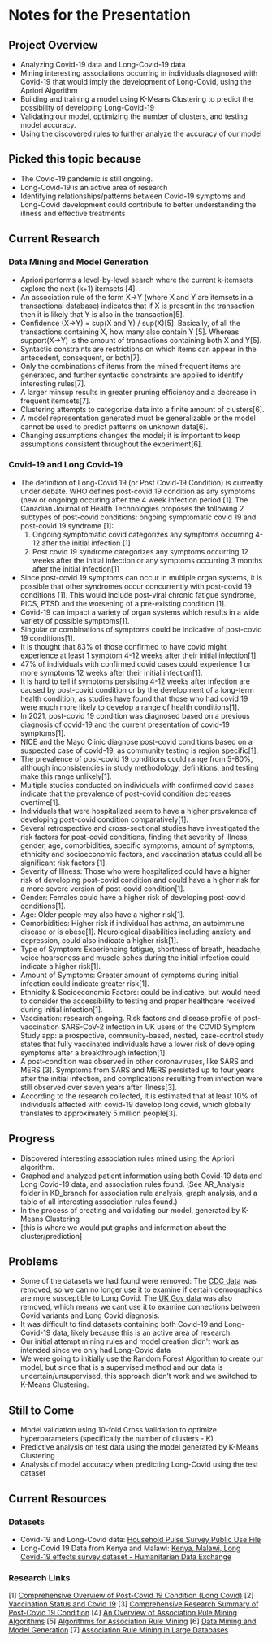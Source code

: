 # Notes for the Presentation
## Project Overview
- Analyzing Covid-19 data and Long-Covid-19 data 
- Mining interesting associations occurring in individuals diagnosed with Covid-19 that would imply the development of Long-Covid, using the Apriori Algorithm
- Building and training a model using K-Means Clustering to predict the possibility of developing Long-Covid-19
- Validating our model, optimizing the number of clusters, and testing model accuracy.
- Using the discovered rules to further analyze the accuracy of our model 
## Picked this topic because
- The Covid-19 pandemic is still ongoing.
- Long-Covid-19 is an active area of research
- Identifying relationships/patterns  between Covid-19 symptoms and Long-Covid development could contribute to better understanding the illness and effective treatments
## Current Research
### Data Mining and Model Generation
- Apriori performs a level-by-level search where the current k-itemsets explore the next (k+1) itemsets [4].
- An association rule of the form X→Y (where X and Y are itemsets in a transactional database) indicates that if X is present in the transaction then it is likely that Y is also in the transaction[5].
- Confidence (X→Y)  = sup(X and Y) / sup(X)[5]. Basically, of all the transactions containing X, how many also contain Y [5]. Whereas support(X→Y) is the amount of transactions containing both X and Y[5].
- Syntactic constraints are restrictions on which items can appear in the antecedent, consequent, or both[7].
- Only the combinations of items from the mined frequent items are generated, and further syntactic constraints are applied to identify interesting rules[7].
- A larger minsup results in greater pruning efficiency and a decrease in frequent itemsets[7]. 
- Clustering attempts to categorize data into a finite amount of clusters[6]. 
- A model representation generated must be generalizable or the model cannot be used to predict patterns on unknown data[6].
- Changing assumptions changes the model; it is important to keep assumptions consistent throughout the experiment[6]. 
### Covid-19 and Long Covid-19
- The definition of Long-Covid 19 (or Post Covid-19 Condition) is currently under debate. WHO defines post-covid 19 condition as any symptoms (new or ongoing) occuring after the 4 week infection period [1]. The Canadian Journal of Health Technologies proposes the following 2 subtypes of post-covid conditions: ongoing symptomatic covid 19 and post-covid 19 syndrome [1]:
  1. Ongoing symptomatic covid categorizes any symptoms occurring 4-12 after the initial infection [1]
  2. Post covid 19 syndrome categorizes any symptoms occurring 12 weeks after the initial infection or any symptoms occurring 3 months after the initial infection[1]
- Since post-covid 19 symptoms can occur in multiple organ systems, it is possible that other syndromes occur concurrently with post-covid 19 conditions [1]. This would include post-viral chronic fatigue syndrome, PICS, PTSD and the worsening of a pre-existing condition [1].
- Covid-19 can impact a variety of organ systems which results in a wide variety of possible symptoms[1].
- Singular or combinations of symptoms could be indicative of post-covid 19 conditions[1].
- It is thought that 83% of those confirmed to have covid might experience at least 1 symptom 4-12 weeks after their initial infection[1]. 
- 47% of individuals with confirmed covid cases could experience 1 or more symptoms 12 weeks after their initial infection[1].
- It is hard to tell if symptoms persisting 4-12 weeks after infection are caused by post-covid condition or by the development of a long-term health condition, as studies have found that those who had covid 19 were much more likely to develop a range of health conditions[1].
- In 2021, post-covid 19 condition was diagnosed based on a previous diagnosis of covid-19 and the current presentation of covid-19 symptoms[1].
- NICE and the Mayo Clinic diagnose post-covid conditions based on a suspected case of covid-19, as community testing is region specific[1].
- The prevalence of post-covid 19 conditions could range from 5-80%, although inconsistencies in study methodology, definitions, and testing make this range  unlikely[1].
- Multiple studies conducted on individuals with confirmed covid cases indicate that the prevalence of post-covid condition decreases overtime[1]. 
- Individuals that were hospitalized seem to have a higher prevalence of developing post-covid condition comparatively[1]. 
- Several retrospective and cross-sectional studies have investigated the risk factors for post-covid conditions, finding that severity of illness, gender, age, comorbidities, specific symptoms, amount of symptoms, ethnicity and socioeconomic factors, and vaccination status could all be significant risk factors [1].
- Severity of Illness: Those who were hospitalized could have a higher risk of developing post-covid condition and could have a higher risk for a more severe version of post-covid condition[1].
- Gender: Females could have a higher risk of developing post-covid conditions[1].
- Age: Older people may also have a higher risk[1].
- Comorbidities: Higher risk if individual has asthma, an autoimmune disease or is obese[1]. Neurological disabilities including anxiety and depression, could also indicate a higher risk[1].
- Type of Symptom: Experiencing fatigue, shortness of breath, headache, voice hoarseness and muscle aches during the initial infection could indicate  a higher risk[1].
- Amount of Symptoms: Greater amount of symptoms during initial infection could indicate greater risk[1].
- Ethnicity & Socioeconomic Factors: could be indicative, but would need to consider the accessibility to testing and proper healthcare received during initial infection[1].
- Vaccination: research ongoing. Risk factors and disease profile of post-vaccination SARS-CoV-2 infection in UK users of the COVID Symptom Study app: a prospective, community-based, nested, case-control study states that fully vaccinated individuals have a lower risk of developing symptoms after a breakthrough infection[1].
- A post-condition was observed in other coronaviruses, like SARS and MERS [3]. Symptoms from SARS and MERS persisted up to four years after the initial infection, and complications resulting from infection were still observed over seven years after illness[3]. 
- According to the research collected, it is estimated that at least 10% of individuals affected with covid-19 develop long covid, which globally translates to approximately 5 million people[3].
## Progress
- Discovered interesting association rules mined using the Apriori algorithm.
- Graphed and analyzed patient information using both Covid-19 data and Long Covid-19 data, and association rules found. (See AR_Analysis folder in KD_branch for association rule analysis, graph analysis, and a table of all interesting association rules found.)
- In the process of creating and validating our model, generated by K-Means Clustering
- [this is where we would put graphs and information about the cluster/prediction]
## Problems
- Some of the datasets we had found were removed:  The [CDC data](https://data.cdc.gov/NCHS/Post-COVID-Conditions/gsea-w83j) was removed, so we can no longer use it to examine if certain demographics are more susceptible to Long Covid. The [UK Gov data](https://www.ons.gov.uk/peoplepopulationandcommunity/healthandsocialcare/conditionsanddiseases/datasets/selfreportedlongcovidafterinfectionwiththeomicronvariantintheuk%0b) was also removed, which means we cant use it to examine connections between Covid variants and Long Covid diagnosis.
- It was difficult to find datasets containing both Covid-19 and Long-Covid-19 data, likely because this is an active area of research.
- Our initial attempt mining rules and model creation didn't work as intended since we only had Long-Covid data
- We were going to initially use the Random Forest Algorithm to create our model, but since that is a supervised method and our data is uncertain/unsupervised, this approach didn’t work and we switched to K-Means Clustering.
## Still to Come
- Model validation using 10-fold Cross Validation to optimize hyperparameters (specifically the number of clusters - K)
- Predictive analysis on test data using the model generated by K-Means Clustering
- Analysis of model accuracy when predicting Long-Covid using the test dataset
## Current Resources
### Datasets
- Covid-19 and Long-Covid data: [Household Pulse Survey Public Use File](https://www.census.gov/programs-surveys/household-pulse-survey/datasets.html)
- Long-Covid 19 Data from Kenya and Malawi: [Kenya, Malawi, Long Covid-19 effects survey dataset - Humanitarian Data Exchange](https://data.humdata.org/dataset/long-covidresearchagenda)

### Research Links
[1] [Comprehensive Overview of Post-Covid 19 Condition (Long Covid)](https://www.cadth.ca/sites/default/files/hs-eh/EH0096%20Long%20COVID%20v.7.0-Final.pdf)
[2] [Vaccination Status and Covid 19](https://www.thelancet.com/journals/laninf/article/PIIS1473-3099(21)00460-6/fulltext)
[3] [Comprehensive Research Summary of Post-Covid 19 Condition](https://www.tandfonline.com/doi/pdf/10.1080/23744235.2021.1924397?needAccess=true)
[4] [An Overview of Association Rule Mining Algorithms](https://citeseerx.ist.psu.edu/document?repid=rep1&type=pdf&doi=d4058d9f3f66c53ddea776c974fbd740afd994b4)
[5] [Algorithms for Association Rule Mining](https://dl.acm.org/doi/pdf/10.1145/360402.360421)
[6] [Data Mining and Model Generation](https://ojs.aaai.org/index.php/aimagazine/article/view/1230)
[7] [Association Rule Mining in Large Databases](https://dl.acm.org/doi/abs/10.1145/170035.170072)
